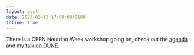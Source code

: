 ```yaml
---
layout: post
date: 2023-03-13 17:00:00+0100
inline: true
---
```


There is a CERN Neutrino Week workshop going on, check out the <a href="https://indico.cern.ch/event/1210319/">agenda</a> and <a href="https://indi.to/Grs5N">my talk on DUNE</a>.